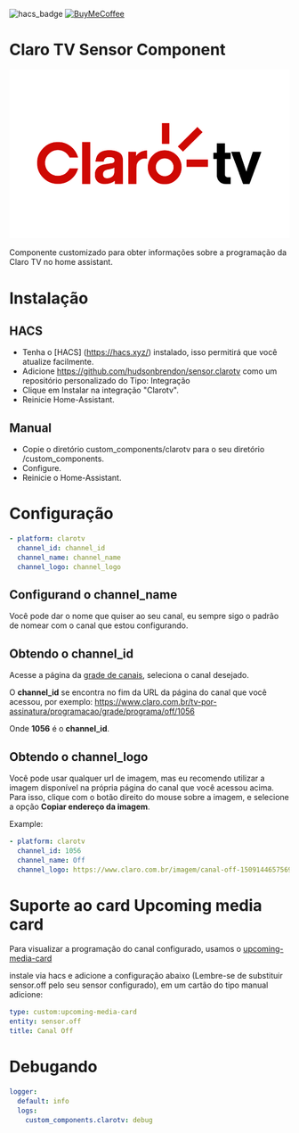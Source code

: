![hacs_badge](https://img.shields.io/badge/hacs-custom-orange.svg) [![BuyMeCoffee][buymecoffeebedge]][buymecoffee]

# Claro TV Sensor Component

![logo.jpg](logo.jpg)

Componente customizado para obter informações sobre a programação da Claro TV no home assistant.

# Instalação

## HACS

- Tenha o [HACS] (https://hacs.xyz/) instalado, isso permitirá que você atualize facilmente.
- Adicione https://github.com/hudsonbrendon/sensor.clarotv como um repositório personalizado do Tipo: Integração
- Clique em Instalar na integração "Clarotv".
- Reinicie Home-Assistant.

## Manual

- Copie o diretório custom_components/clarotv para o seu diretório <config dir>/custom_components.
- Configure.
- Reinicie o Home-Assistant.

# Configuração

```yaml
- platform: clarotv
  channel_id: channel_id
  channel_name: channel_name
  channel_logo: channel_logo
```

## Configurand o channel_name

Você pode dar o nome que quiser ao seu canal, eu sempre sigo o padrão de nomear com o canal que estou configurando.

## Obtendo o channel_id

Acesse a página da [grade de canais](https://www.claro.com.br/tv-por-assinatura/programacao/grade), seleciona o canal desejado.

O **channel_id** se encontra no fim da URL da página do canal que você acessou, por exemplo: https://www.claro.com.br/tv-por-assinatura/programacao/grade/programa/off/1056

Onde **1056** é o **channel_id**.

## Obtendo o channel_logo

Você pode usar qualquer url de imagem, mas eu recomendo utilizar a imagem disponível na própria página do canal que você acessou acima. Para isso, clique com o botão direito do mouse sobre a imagem, e selecione a opção **Copiar endereço da imagem**.

Example:

```yaml
- platform: clarotv
  channel_id: 1056
  channel_name: Off
  channel_logo: https://www.claro.com.br/imagem/canal-off-1509144657569.jpg
```

# Suporte ao card Upcoming media card

Para visualizar a programação do canal configurado, usamos o [upcoming-media-card](https://github.com/custom-cards/upcoming-media-card)

instale via hacs e adicione a configuração abaixo (Lembre-se de substituir sensor.off pelo seu sensor configurado),  em um cartão do tipo manual adicione:

```yaml
type: custom:upcoming-media-card
entity: sensor.off
title: Canal Off
```

# Debugando

```yaml
logger:
  default: info
  logs:
    custom_components.clarotv: debug
```

[buymecoffee]: https://www.buymeacoffee.com/hudsonbrendon
[buymecoffeebedge]: https://camo.githubusercontent.com/cd005dca0ef55d7725912ec03a936d3a7c8de5b5/68747470733a2f2f696d672e736869656c64732e696f2f62616467652f6275792532306d6525323061253230636f666665652d646f6e6174652d79656c6c6f772e737667